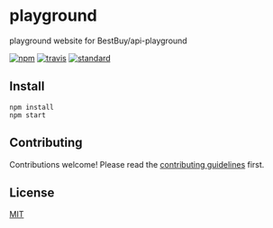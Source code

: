 # playground

playground website for BestBuy/api-playground

[![npm][npm-image]][npm-url]
[![travis][travis-image]][travis-url]
[![standard][standard-image]][standard-url]

[npm-image]: https://img.shields.io/npm/v/playground.svg?style=flat-square
[npm-url]: https://www.npmjs.com/package/playground
[travis-image]: https://img.shields.io/travis/Flet/playground.svg?style=flat-square
[travis-url]: https://travis-ci.org/Flet/playground
[standard-image]: https://img.shields.io/badge/code%20style-semistandard-brightgreen.svg?style=flat-square
[standard-url]: http://npm.im/semistandard

## Install

```
npm install
npm start
```

## Contributing

Contributions welcome! Please read the [contributing guidelines](CONTRIBUTING.md) first.

## License

[MIT](LICENSE.md)
